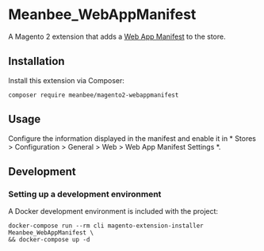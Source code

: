# Meanbee_WebAppManifest

A Magento 2 extension that adds a [Web App Manifest](https://developer.mozilla.org/en-US/docs/Web/Manifest) to the store.

## Installation

Install this extension via Composer:

    composer require meanbee/magento2-webappmanifest

## Usage

Configure the information displayed in the manifest and enable it in * Stores > Configuration > General > Web > Web App Manifest Settings *.

## Development

### Setting up a development environment

A Docker development environment is included with the project:

    docker-compose run --rm cli magento-extension-installer Meanbee_WebAppManifest \
    && docker-compose up -d
